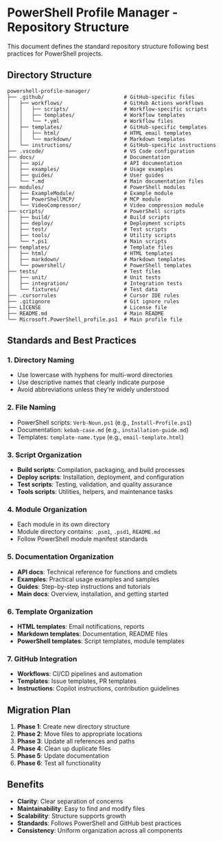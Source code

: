 # PowerShell Profile Manager - Repository Structure

This document defines the standard repository structure following best practices for PowerShell projects.

## Directory Structure

```
powershell-profile-manager/
├── .github/                          # GitHub-specific files
│   ├── workflows/                    # GitHub Actions workflows
│   │   ├── scripts/                  # Workflow-specific scripts
│   │   ├── templates/                # Workflow templates
│   │   └── *.yml                     # Workflow files
│   ├── templates/                    # GitHub-specific templates
│   │   ├── html/                     # HTML email templates
│   │   └── markdown/                 # Markdown templates
│   └── instructions/                 # GitHub-specific instructions
├── .vscode/                          # VS Code configuration
├── docs/                             # Documentation
│   ├── api/                          # API documentation
│   ├── examples/                     # Usage examples
│   ├── guides/                       # User guides
│   └── *.md                          # Main documentation files
├── modules/                          # PowerShell modules
│   ├── ExampleModule/                # Example module
│   ├── PowerShellMCP/                # MCP module
│   └── VideoCompressor/              # Video compression module
├── scripts/                          # PowerShell scripts
│   ├── build/                        # Build scripts
│   ├── deploy/                       # Deployment scripts
│   ├── test/                         # Test scripts
│   ├── tools/                        # Utility scripts
│   └── *.ps1                         # Main scripts
├── templates/                        # Template files
│   ├── html/                         # HTML templates
│   ├── markdown/                     # Markdown templates
│   └── powershell/                   # PowerShell templates
├── tests/                            # Test files
│   ├── unit/                         # Unit tests
│   ├── integration/                  # Integration tests
│   └── fixtures/                     # Test data
├── .cursorrules                      # Cursor IDE rules
├── .gitignore                        # Git ignore rules
├── LICENSE                           # License file
├── README.md                         # Main README
└── Microsoft.PowerShell_profile.ps1  # Main profile file
```

## Standards and Best Practices

### 1. Directory Naming
- Use lowercase with hyphens for multi-word directories
- Use descriptive names that clearly indicate purpose
- Avoid abbreviations unless they're widely understood

### 2. File Naming
- PowerShell scripts: `Verb-Noun.ps1` (e.g., `Install-Profile.ps1`)
- Documentation: `kebab-case.md` (e.g., `installation-guide.md`)
- Templates: `template-name.type` (e.g., `email-template.html`)

### 3. Script Organization
- **Build scripts**: Compilation, packaging, and build processes
- **Deploy scripts**: Installation, deployment, and configuration
- **Test scripts**: Testing, validation, and quality assurance
- **Tools scripts**: Utilities, helpers, and maintenance tasks

### 4. Module Organization
- Each module in its own directory
- Module directory contains: `.psm1`, `.psd1`, `README.md`
- Follow PowerShell module manifest standards

### 5. Documentation Organization
- **API docs**: Technical reference for functions and cmdlets
- **Examples**: Practical usage examples and samples
- **Guides**: Step-by-step instructions and tutorials
- **Main docs**: Overview, installation, and getting started

### 6. Template Organization
- **HTML templates**: Email notifications, reports
- **Markdown templates**: Documentation, README files
- **PowerShell templates**: Script templates, module templates

### 7. GitHub Integration
- **Workflows**: CI/CD pipelines and automation
- **Templates**: Issue templates, PR templates
- **Instructions**: Copilot instructions, contribution guidelines

## Migration Plan

1. **Phase 1**: Create new directory structure
2. **Phase 2**: Move files to appropriate locations
3. **Phase 3**: Update all references and paths
4. **Phase 4**: Clean up duplicate files
5. **Phase 5**: Update documentation
6. **Phase 6**: Test all functionality

## Benefits

- **Clarity**: Clear separation of concerns
- **Maintainability**: Easy to find and modify files
- **Scalability**: Structure supports growth
- **Standards**: Follows PowerShell and GitHub best practices
- **Consistency**: Uniform organization across all components
